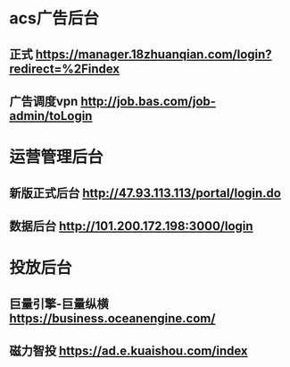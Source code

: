 # acs广告后台
## 正式 <https://manager.18zhuanqian.com/login?redirect=%2Findex>


## 广告调度vpn <http://job.bas.com/job-admin/toLogin>

# 运营管理后台
## 新版正式后台 <http://47.93.113.113/portal/login.do>

## 数据后台 <http://101.200.172.198:3000/login>

# 投放后台
## 巨量引擎-巨量纵横 <https://business.oceanengine.com/>

## 磁力智投 <https://ad.e.kuaishou.com/index>

